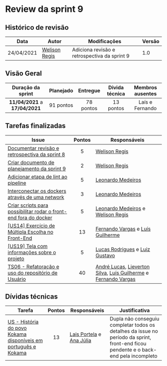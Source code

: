 # Review da sprint 9

## Histórico de revisão

| Data       | Autor                                        | Modificações                                 | Versão |
| ---------- | -------------------------------------------- | -------------------------------------------- | ------ |
| 24/04/2021 | [Welison Regis](https://github.com/WelisonR) | Adiciona revisão e retrospectiva da sprint 9 | 1.0    |

## Visão Geral

|        Duração da sprint        | Planejado | Entregue  | Divida técnica | Membros ausentes |
| :-----------------------------: | :-------: | :-------: | :------------: | :--------------: |
| **11/04/2021** a **17/04/2021** | 91 pontos | 78 pontos |   13 pontos    | Laís e Fernando  |

## Tarefas finalizadas

| Issue                                                                                                                                     | Pontos | Responsáveis                                                                                                                                                                                        |
| ----------------------------------------------------------------------------------------------------------------------------------------- | :----: | --------------------------------------------------------------------------------------------------------------------------------------------------------------------------------------------------- |
| [Documentar revisão e retrospectiva da sprint 8](https://github.com//fga-eps-mds/2020.2-Projeto-Kokama-Wiki/issues/158)                   |   5    | [Welison Regis](https://github.com/WelisonR)                                                                                                                                                        |
| [Criar documento de planejamento da sprint 9](https://github.com//fga-eps-mds/2020.2-Projeto-Kokama-Wiki/issues/157)                      |   2    | [Welison Regis](https://github.com/WelisonR)                                                                                                                                                        |
| [Adicionar etapa de lint ao pipeline](https://github.com//fga-eps-mds/2020.2-Projeto-Kokama-Wiki/issues/156)                              |   5    | [Leonardo Medeiros](https://github.com/leomedeiros1)                                                                                                                                                |
| [Interconectar os dockers através de uma network](https://github.com//fga-eps-mds/2020.2-Projeto-Kokama-Wiki/issues/154)                  |   3    | [Leonardo Medeiros](https://github.com/leomedeiros1)                                                                                                                                                |
| [Criar scripts para possibilitar rodar o front-end fora do docker](https://github.com//fga-eps-mds/2020.2-Projeto-Kokama-Wiki/issues/153) |   5    | [Leonardo Medeiros](https://github.com/leomedeiros1) e [Welison Regis](https://github.com/WelisonR)                                                                                                 |
| [[US14] Exercício de Múltipla Escolha no Front-End](https://github.com//fga-eps-mds/2020.2-Projeto-Kokama-Wiki/issues/152)                |   13   | [Fernando Vargas](https://github.com/SFernandoS) e [Luís Guilherme](https://github.com/luisgaboardi)                                                                                                |
| [[US19] Tela com informações sobre o projeto](https://github.com//fga-eps-mds/2020.2-Projeto-Kokama-Wiki/issues/141)                      |   5    | [Lucas Rodrigues](https://github.com/nickby2) e [Luiz Gustavo](https://github.com/LightZX)                                                                                                          |
| [TS06 - Refatoração e uso do repositório de Usuário](https://github.com//fga-eps-mds/2020.2-Projeto-Kokama-Wiki/issues/150)               |   40   | [André Lucas](https://github.com/andrelucax), [Lieverton Silva](https://github.com/lievertom), [Luís Guilherme](https://github.com/luisgaboardi) e [Fernando Vargas](https://github.com/SFernandoS) |

## Dívidas técnicas

| Tarefa                                                                                                                                  | Pontos | Responsáveis                                                                                        | Justificativa                                                                                                                        |
| --------------------------------------------------------------------------------------------------------------------------------------- | :----: | --------------------------------------------------------------------------------------------------- | ------------------------------------------------------------------------------------------------------------------------------------ |
| [US - História do povo Kokama disponíveis em português e Kokama](https://github.com//fga-eps-mds/2020.2-Projeto-Kokama-Wiki/issues/151) |   13   | [Lais Portela](https://www.github.com/laispa) e [Ana Júlia](https://www.github.com/aluzianobriceno) | Dupla não conseguiu completar todos os detalhes da issue no período da sprint, front-end ficou pendente e o back-end pela incompleto |
